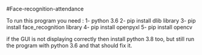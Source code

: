 #Face-recognition-attendance

To run this program you need :
1- python 3.6
2- pip install dlib library
3- pip install face_recognition library
4- pip install openpyxl
5- pip install opencv

if the GUI is not displaying correctly then install python 3.8 too, but still run the program with python 3.6
and that should fix it.
